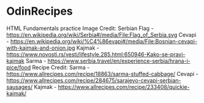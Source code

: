 # OdinRecipes
HTML Fundamentals practice 
Image Credit:
Serbian Flag - https://en.wikipedia.org/wiki/Serbia#/media/File:Flag_of_Serbia.svg
Cevapi - https://en.wikipedia.org/wiki/%C4%86evapi#/media/File:Bosnian-cevapi-with-kajmak-and-onion.jpg
Kajmak - https://www.novosti.rs/vesti/lifestyle.285.html:650946-Kako-se-pravi-kajmak
Sarma - https://www.serbia.travel/en/experience-serbia/hrana-i-pice/food
Recipe Credit:
Sarma - https://www.allrecipes.com/recipe/18863/sarma-stuffed-cabbage/
Cevapi - https://www.allrecipes.com/recipe/284675/sarajevo-cevapi-serbian-sausages/
Kajmak - https://www.allrecipes.com/recipe/233408/quickie-kajmak/
